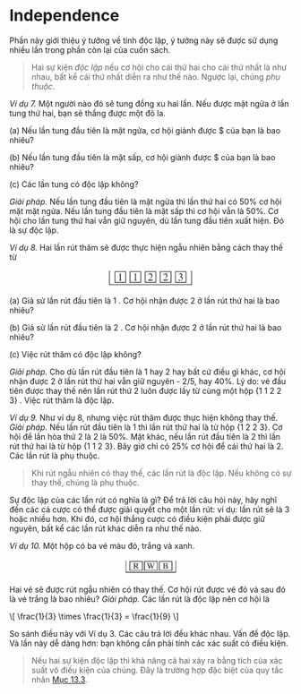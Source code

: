 # Independence

Phần này giới thiệu ý tưởng về tính độc lập, ý tưởng này sẽ được sử dụng nhiều lần trong phần còn lại của cuốn sách.

> Hai sự kiện _độc lập_ nếu cơ hội cho cái thứ hai cho cái thứ nhất là như nhau, bất kể cái thứ nhất diễn ra như thế nào. Ngược lại, chúng _phụ thuộc_.

_Ví dụ 7._ Một người nào đó sẽ tung đồng xu hai lần. Nếu được mặt ngửa ở lần tung thứ hai, bạn sẽ thắng được một đô la.

(a) Nếu lần tung đầu tiên là mặt ngửa, cơ hội giành được $ của bạn là bao nhiêu?

(b) Nếu lần tung đầu tiên là mặt sấp, cơ hội giành được $ của bạn là bao nhiêu?

(c) Các lần tung có độc lập không?

_Giải pháp._ Nếu lần tung đầu tiên là mặt ngửa thì lần thứ hai có 50% cơ hội mặt mặt ngửa. Nếu lần tung đầu tiên là mặt sấp thì cơ hội vẫn là 50%. Cơ hội cho lần tung thứ hai vẫn giữ nguyên, dù lần tung đầu tiên xuất hiện. Đó là sự độc lập.

_Ví dụ 8._ Hai lần rút thăm sẽ được thực hiện ngẫu nhiên bằng cách thay thế từ

<center><img src="ex8.png" width="30%" height="auto"></center>

(a) Giả sử lần rút đầu tiên là 1 . Cơ hội nhận được 2 ở lần rút thứ hai là bao nhiêu?

(b) Giả sử lần rút đầu tiên là 2 . Cơ hội nhận được 2 ở lần rút thứ hai là bao nhiêu?

(c) Việc rút thăm có độc lập không?

_Giải pháp._ Cho dù lần rút đầu tiên là 1 hay 2 hay bất cứ điều gì khác, cơ hội nhận được 2 ở lần rút thứ hai vẫn giữ nguyên - 2/5, hay 40%. Lý do: vé đầu tiên được thay thế nên lần rút thứ 2 luôn được lấy từ cùng một hộp {1 1 2 2 3} . Việc rút thăm là độc lập.

_Ví dụ 9._ Như ví dụ 8, nhưng việc rút thăm được thực hiện không thay thế.
_Giải pháp._ Nếu lần rút đầu tiên là 1 thì lần rút thứ hai là từ hộp {1 2 2 3}. Cơ hội để lần hòa thứ 2 là 2 là 50%. Mặt khác, nếu lần rút đầu tiên là 2 thì lần rút thứ hai là từ hộp {1 1 2 3}. Bây giờ chỉ có 25% cơ hội để cái thứ hai là 2. Các lần rút là phụ thuộc.

> Khi rút ngẫu nhiên có thay thế, các lần rút là độc lập. Nếu không có sự thay thế, chúng là phụ thuộc.

Sự độc lập của các lần rút có nghĩa là gì? Để trả lời câu hỏi này, hãy nghĩ đến các cá cược có thể được giải quyết cho một lần rút: ví dụ: lần rút sẽ là 3 hoặc nhiều hơn. Khi đó, cơ hội thắng cược có điều kiện phải được giữ nguyên, bất kể các lần rút khác diễn ra như thế nào.

_Ví dụ 10._ Một hộp có ba vé màu đỏ, trắng và xanh.

<center><img src="ex10.png" width="20%" height="auto"></center>

Hai vé sẽ được rút ngẫu nhiên có thay thế. Cơ hội rút được vé đỏ và sau đó là vé trắng là bao nhiêu?
_Giải pháp._ Các lần rút là độc lập nên cơ hội là

\\[
\frac{1}{3} \times \frac{1}{3} = \frac{1}{9}
\\]

So sánh điều này với Ví dụ 3. Các câu trả lời đều khác nhau. Vấn đề độc lập. Và lần này dễ dàng hơn: bạn không cần phải tính các xác suất có điều kiện.

> Nếu hai sự kiện độc lập thì khả năng cả hai xảy ra bằng tích của xác suất vô điều kiện của chúng. Đây là trường hợp đặc biệt của quy tắc nhân [Mục 13.3][sec13.3].

[sec13.3]: ../ch13/ch13-03.md
